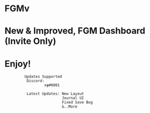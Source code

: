# FGMv


# New & Improved, FGM Dashboard (Invite Only)


# Enjoy!

             
             
             Updates Supported 
              Discord:
                      xφ#0001
              
              Latest Updates: New Layout
                              Journal UI
                              Fixed Save Bug
                              &..More 

